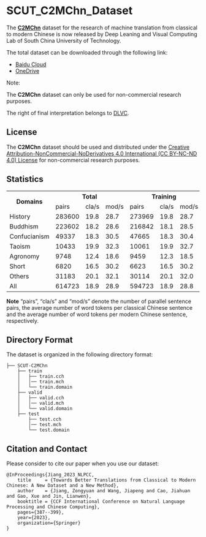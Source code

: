 # SCUT_C2MChn_Dataset
The [<strong>C2MChn</strong>](https://link.springer.com/chapter/10.1007/978-3-031-44693-1_31) dataset for the research of machine translation from classical to modern Chinese is now released by Deep Leaning and Visual Computing Lab of South China University of Technology.

The total dataset can be downloaded through the following link:
- [Baidu Cloud](https://pan.baidu.com/s/14RNCn0g4r-7fi7gtAoooxg?pwd=duq3)
- [OneDrive](https://1drv.ms/u/s!Aru0CK8Pf5hBikRWYPvo3LkvOti3?e=BnfrES)

Note: 

The <strong>C2MChn</strong> dataset can only be used for non-commercial research purposes. 

The right of final interpretation belongs to [DLVC](https://github.com/HCIILAB).

## License
The <strong>C2MChn</strong> dataset should be used and distributed under the [Creative Attribution-NonCommercial-NoDerivatives 4.0 International (CC BY-NC-ND 4.0) License](https://creativecommons.org/licenses/by-nc-nd/4.0/) for non-commercial research purposes.

## Statistics
<table>
    <tr> <!-- 第二行数据 -->
        <th rowspan="2"> Domains </th>
        <th colspan="3"> Total </th>
        <th colspan="3"> Training </th>
        <th colspan="3"> Validation </th>
        <th colspan="3"> Test </th>
    </tr>
    <tr> <!-- 第三行数据 -->
    <td> pairs </td>
    <td> cla/s </td>
    <td> mod/s </td>
    <td> pairs </td>
    <td> cla/s </td>
    <td> mod/s </td>
    <td> pairs </td>
    <td> cla/s </td>
    <td> mod/s </td>
    <td> pairs </td>
    <td> cla/s </td>
    <td> mod/s </td>
    </tr>
    </tr>
    <tr> <!-- 第三行数据 -->
    <td> History </td>
    <td> 283600 </td>
    <td> 19.8 </td>
    <td> 28.7 </td>
    <td> 273969 </td>
    <td> 19.8 </td>
    <td> 28.7 </td>
    <td> 4707 </td>
    <td> 20.2 </td>
    <td> 29.4 </td>
    <td> 4924 </td>
    <td> 20.5 </td>
    <td> 29.9 </td>
    </tr>
    <tr> <!-- 第三行数据 -->
    <td> Buddhism </td>
    <td> 223602 </td>
    <td> 18.2 </td>
    <td> 28.6 </td>
    <td> 216842 </td>
    <td> 18.1 </td>
    <td> 28.5 </td>
    <td> 3509 </td>
    <td> 18.9 </td>
    <td> 29.8 </td>
    <td> 3251 </td>
    <td> 20.4 </td>
    <td> 32.5 </td>
    </tr>
    <tr> <!-- 第三行数据 -->
    <td> Confucianism </td>
    <td> 49337 </td>
    <td> 18.3 </td>
    <td> 30.5 </td>
    <td> 47665 </td>
    <td> 18.3 </td>
    <td> 30.4 </td>
    <td> 824 </td>
    <td> 18.6 </td>
    <td> 30.7 </td>
    <td> 858 </td>
    <td> 18.9 </td>
    <td> 31.6 </td>
    </tr>
    <tr> <!-- 第三行数据 -->
    <td> Taoism </td>
    <td> 10433 </td>
    <td> 19.9 </td>
    <td> 32.3 </td>
    <td> 10061 </td>
    <td> 19.9 </td>
    <td> 32.7 </td>
    <td> 187 </td>
    <td> 20.1 </td>
    <td> 32.6 </td>
    <td> 185 </td>
    <td> 19.4 </td>
    <td> 31.4 </td>
    </tr>
    <tr> <!-- 第三行数据 -->
    <td> Agronomy </td>
    <td> 9748 </td>
    <td> 12.4 </td>
    <td> 18.6 </td>
    <td> 9459 </td>
    <td> 12.3 </td>
    <td> 18.5 </td>
    <td> 162 </td>
    <td> 12.8 </td>
    <td> 19.4 </td>
    <td> 127 </td>
    <td> 14.0 </td>
    <td> 20.8 </td>
    </tr>
    <tr> <!-- 第三行数据 -->
    <td> Short </td>
    <td> 6820 </td>
    <td> 16.5 </td>
    <td> 30.2 </td>
    <td> 6623 </td>
    <td> 16.5 </td>
    <td> 30.2 </td>
    <td> 99 </td>
    <td> 15.6 </td>
    <td> 29.5 </td>
    <td> 98 </td>
    <td> 17.5 </td>
    <td> 31.3 </td>
    </tr>
    <tr> <!-- 第三行数据 -->
    <td> Others </td>
    <td> 31183 </td>
    <td> 20.1 </td>
    <td> 32.1 </td>
    <td> 30114 </td>
    <td> 20.1 </td>
    <td> 32.0 </td>
    <td> 512 </td>
    <td> 21.3 </td>
    <td> 33.8 </td>
    <td> 557 </td>
    <td> 21.1 </td>
    <td> 33.2 </td>
    </tr>
    </tr>
    <tr> <!-- 第三行数据 -->
    <td> All </td>
    <td> 614723 </td>
    <td> 18.9 </td>
    <td> 28.9 </td>
    <td> 594723 </td>
    <td> 18.9 </td>
    <td> 28.8 </td>
    <td> 10000 </td>
    <td> 19.5 </td>
    <td> 29.8 </td>
    <td> 10000 </td>
    <td> 20.3 </td>
    <td> 31.0 </td>
    </tr>
</table>

<strong>Note</strong> “pairs”, “cla/s” and “mod/s” denote the number of parallel sentence pairs, the average number of word tokens per classical Chinese sentence and the average number of word tokens per modern Chinese sentence, respectively.

## Directory Format
The dataset is organized in the following directory format:
```
├── SCUT-C2MChn
    ├── train
    │   ├── train.cch
    │   │── train.mch
    │   └── train.domain
    ├── valid
    │   ├── valid.cch
    │   │── valid.mch
    │   └── valid.domain
    ├── test
        ├── test.cch
        │── test.mch
        └── test.domain

```

## Citation and Contact
Please consider to cite our paper when you use our dataset:
```
@InProceedings{Jiang_2023_NLPCC,
    title     = {Towards Better Translations from Classical to Modern Chinese: A New Dataset and a New Method},
    author    = {Jiang, Zongyuan and Wang, Jiapeng and Cao, Jiahuan and Gao, Xue and Jin, Lianwen},
    booktitle = {CCF International Conference on Natural Language Processing and Chinese Computing},
    pages={387--399},
    year={2023},
    organization={Springer}
}
```
